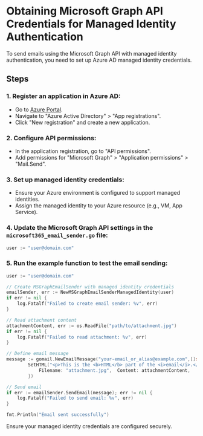 # Obtaining Microsoft Graph API Credentials for Managed Identity Authentication

To send emails using the Microsoft Graph API with managed identity authentication, you need to set up Azure AD managed identity credentials.

## Steps

### 1. Register an application in Azure AD:
- Go to [Azure Portal](https://portal.azure.com/).
- Navigate to "Azure Active Directory" > "App registrations".
- Click "New registration" and create a new application.

### 2. Configure API permissions:
- In the application registration, go to "API permissions".
- Add permissions for "Microsoft Graph" > "Application permissions" > "Mail.Send".

### 3. Set up managed identity credentials:
- Ensure your Azure environment is configured to support managed identities.
- Assign the managed identity to your Azure resource (e.g., VM, App Service).

### 4. Update the Microsoft Graph API settings in the `microsoft365_email_sender.go` file:
```go
user := "user@domain.com"
```
### 5. Run the example function to test the email sending:
```go
user := "user@domain.com"

// Create MSGraphEmailSender with managed identity credentials
emailSender, err := NewMSGraphEmailSenderManagedIdentity(user)
if err != nil {
    log.Fatalf("Failed to create email sender: %v", err)
}

// Read attachment content
attachmentContent, err := os.ReadFile("path/to/attachment.jpg")
if err != nil {
    log.Fatalf("Failed to read attachment: %v", err)
}

// Define email message
message := gomail.NewEmailMessage("your-email_or_alias@example.com",[]string{"recipient@example.com"}, "Test Email with attachment", "This is the plain text part of the email.").
		SetHTML("<p>This is the <b>HTML</b> part of the <i>email</i>.</p>").AddAttachments(gomail.Attachment{
			Filename: "attachment.jpg",  Content: attachmentContent,
		})

// Send email
if err := emailSender.SendEmail(message); err != nil {
    log.Fatalf("Failed to send email: %v", err)
}

fmt.Println("Email sent successfully")    

```
Ensure your managed identity credentials are configured securely.